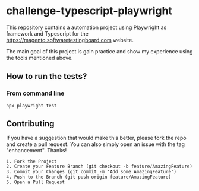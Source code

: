 # challenge-typescript-playwright

This repository contains a automation project using Playwright as framework and Typescript for the https://magento.softwaretestingboard.com website.

The main goal of this project is gain practice and show my experience using the tools mentioned above.

## How to run the tests?
### From command line
````shell
npx playwright test
````

## Contributing
If you have a suggestion that would make this better, please fork the repo and create a pull request. You can also simply open an issue with the tag "enhancement". Thanks!
````text
1. Fork the Project
2. Create your Feature Branch (git checkout -b feature/AmazingFeature)
3. Commit your Changes (git commit -m 'Add some AmazingFeature')
4. Push to the Branch (git push origin feature/AmazingFeature)
5. Open a Pull Request